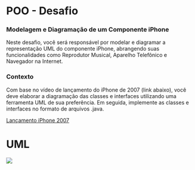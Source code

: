  # POO - Desafio
 ### Modelagem e Diagramação de um Componente iPhone
Neste desafio, você será responsável por modelar e diagramar a representação UML do componente iPhone, abrangendo suas funcionalidades como Reprodutor Musical, Aparelho Telefônico e Navegador na Internet.

### Contexto
Com base no vídeo de lançamento do iPhone de 2007 (link abaixo), você deve elaborar a diagramação das classes e interfaces utilizando uma ferramenta UML de sua preferência. Em seguida, implemente as classes e interfaces no formato de arquivos .java.

[Lançamento iPhone 2007](https://www.youtube.com/watch?v=9ou608QQRq8)


# UML

[![](https://mermaid.ink/img/pako:eNqFks1qwzAMgF8l-JSy9gVCKZTtssPGWK65KLaamPonyHZh6_Luc50uP3SlPjnfJ8WS0JlxK5AVjCtw7kVCQ6Ark8UjP1prMNtsfnbZJ3ZkRfCWXm_lvgNC1dp_1DucsAExpqVX5n87D_xytltpPNIBOO52f_ip9CRNk-ngJIeResuB3hLLB7UaXQfB3ZUOFXJpzRhwVf28vrGhh9VFlpmgkeyICEHJb6DnFjQIyAc9VSDQKdlMfjXL5FjjfVFqN4NoThISW7ywaGQa_6NOLqMZJq2kOd7SOrhp_BFDTZL2NeSX8NVMHJC3kMycpnQqpUeXp_uyWrZmsQUNUsRNTKVWzLeosWJFvAqgY8Uq08c4iGtTfhnOCk8B14xsaFpWHEC5-BU6AR6va3yl_S_It-Zs?type=png)](https://mermaid.live/edit#pako:eNqFks1qwzAMgF8l-JSy9gVCKZTtssPGWK65KLaamPonyHZh6_Luc50uP3SlPjnfJ8WS0JlxK5AVjCtw7kVCQ6Ark8UjP1prMNtsfnbZJ3ZkRfCWXm_lvgNC1dp_1DucsAExpqVX5n87D_xytltpPNIBOO52f_ip9CRNk-ngJIeResuB3hLLB7UaXQfB3ZUOFXJpzRhwVf28vrGhh9VFlpmgkeyICEHJb6DnFjQIyAc9VSDQKdlMfjXL5FjjfVFqN4NoThISW7ywaGQa_6NOLqMZJq2kOd7SOrhp_BFDTZL2NeSX8NVMHJC3kMycpnQqpUeXp_uyWrZmsQUNUsRNTKVWzLeosWJFvAqgY8Uq08c4iGtTfhnOCk8B14xsaFpWHEC5-BU6AR6va3yl_S_It-Zs)